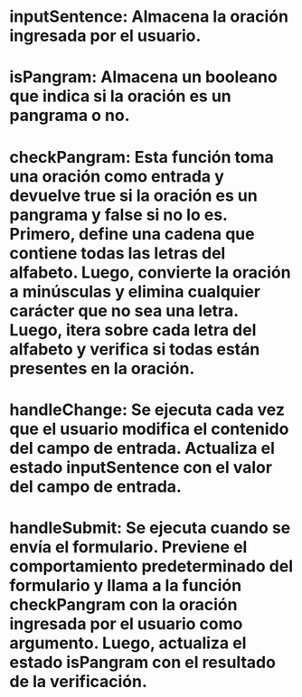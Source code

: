 # inputSentence: Almacena la oración ingresada por el usuario.
# isPangram: Almacena un booleano que indica si la oración es un pangrama o no.

# checkPangram: Esta función toma una oración como entrada y devuelve true si la oración es un pangrama y false si no lo es. Primero, define una cadena que contiene todas las letras del alfabeto. Luego, convierte la oración a minúsculas y elimina cualquier carácter que no sea una letra. Luego, itera sobre cada letra del alfabeto y verifica si todas están presentes en la oración.

# handleChange: Se ejecuta cada vez que el usuario modifica el contenido del campo de entrada. Actualiza el estado inputSentence con el valor del campo de entrada.

# handleSubmit: Se ejecuta cuando se envía el formulario. Previene el comportamiento predeterminado del formulario y llama a la función checkPangram con la oración ingresada por el usuario como argumento. Luego, actualiza el estado isPangram con el resultado de la verificación.